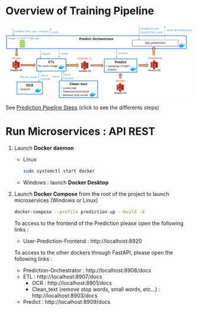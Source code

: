 
# Overview of Training Pipeline
![Prediction_Overview](../docs/User_predictions_overview.png)

See [Prediction Pipeline Steps](../docs.md/User_Prediction_Details.md) (click to see the differents steps)


# Run Microservices : API REST
1) Launch **Docker daemon**
    - Linux
        ```sh
        sudo systemctl start docker
        ```
    - Windows : launch **Docker Desktop**

2) Launch **Docker Compose** from the root of the project to launch microservices (Windows or Linux)

    ```sh
    docker-compose --profile prediction up --build -d
    ```
    To access to the frontend of the Prediction please open the following links :
    - User-Prediction-Frontend : http://localhost:8920

    To access to the other dockers through FastAPI, please open the following links :
    - Prediction-Orchestrator : http://localhost:8908/docs
    - ETL : http://localhost:8907/docs
        - OCR : http://localhost:8901/docs
        - Clean_text (remove stop words, small words, etc...) : http://localhost:8903/docs
    - Predict : http://localhost:8909/docs

